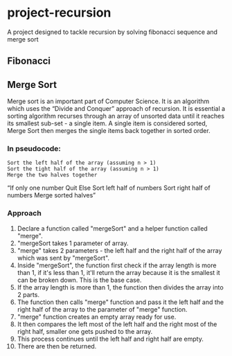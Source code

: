 # project-recursion
A project designed to tackle recursion by solving fibonacci sequence and merge sort

## Fibonacci



## Merge Sort
Merge sort is an important part of Computer Science. It is an algorithm which uses the “Divide and Conquer” approach of recursion. It is essential a sorting algorithm recurses through an array of unsorted data until it reaches its smallest sub-set - a single item. A single item is considered sorted, Merge Sort then merges the single items back together in sorted order.

###  In pseudocode:
    Sort the left half of the array (assuming n > 1)
	Sort the tight half of the array (assuming n > 1)
	Merge the two halves together

“If only one number
	Quit
Else
	Sort left half of numbers
	Sort right half of numbers
	Merge sorted halves”

### Approach
1. Declare a function called "mergeSort" and a helper function called "merge".
2. "mergeSort takes 1 parameter of array.
3. "merge" takes 2 parameters - the left half and the right half of the array which was sent by "mergeSort".
4. Inside "mergeSort", the function first check if the array length is more than 1, if it's less than 1, it'll return the array because it is the smallest it can be broken down. This is the base case.
5. If the array length is more than 1, the function then divides the array into 2 parts.
6. The function then calls "merge" function and pass it the left half and the right half of the array to the parameter of "merge" function.
7. "merge" function creates an empty array ready for use.
8. It then compares the left most of the left half and the right most of the right half, smaller one gets pushed to the array.
9. This process continues until the left half and right half are empty.
10. There are then be returned.